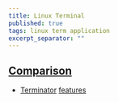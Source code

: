 ```yaml
---
title: Linux Terminal
published: true
tags: linux term application
excerpt_separator: ""
---
```

## [Comparison](https://lifehacker.com/5858676/the-best-terminal-emulator-for-linux)
- [Terminator](https://code.launchpad.net/terminator/) [features](https://github.com/software-jessies-org/jessies/wiki/Terminator)

